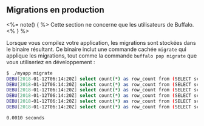 ## Migrations en production

<%= note() { %>
Cette section ne concerne que les utilisateurs de Buffalo.
<% } %>

Lorsque vous compilez votre application, les migrations sont stockées dans le binaire résultant. Ce binaire inclut une commande cachée `migrate` qui applique les migrations, tout comme la commande `buffalo pop migrate` que vous utiliseriez en développement :

```bash
$ ./myapp migrate
DEBU[2018-01-12T06:14:20Z] select count(*) as row_count from (SELECT schema_migration.* FROM schema_migration AS schema_migration WHERE version = ?) a $1=20171213171622
DEBU[2018-01-12T06:14:20Z] select count(*) as row_count from (SELECT schema_migration.* FROM schema_migration AS schema_migration WHERE version = ?) a $1=20171213172104
DEBU[2018-01-12T06:14:20Z] select count(*) as row_count from (SELECT schema_migration.* FROM schema_migration AS schema_migration WHERE version = ?) a $1=20171213172249
DEBU[2018-01-12T06:14:20Z] select count(*) as row_count from (SELECT schema_migration.* FROM schema_migration AS schema_migration WHERE version = ?) a $1=20171213173148
DEBU[2018-01-12T06:14:20Z] select count(*) as row_count from (SELECT schema_migration.* FROM schema_migration AS schema_migration WHERE version = ?) a $1=20171219070903
DEBU[2018-01-12T06:14:20Z] select count(*) as row_count from (SELECT schema_migration.* FROM schema_migration AS schema_migration WHERE version = ?) a $1=20171219071524

0.0010 seconds
```
